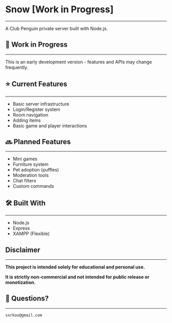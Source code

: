 # Snow [Work in Progress]

---
A Club Penguin private server built with Node.js.

## 🚧 Work in Progress

---
This is an early development version - features and APIs may change frequently.

## ⭐ Current Features 

---
- Basic server infrastructure
- Login/Register system
- Room navigation
- Adding items
- Basic game and player interactions

## 🔜 Planned Features

---
- Mini games
- Furniture system
- Pet adoption (puffles)
- Moderation tools
- Chat filters
- Custom commands

## 🛠️ Built With

---
- Node.js
- Express
- XAMPP (Flexible)


## Disclaimer

---
**This project is intended solely for educational and personal use.**

**It is strictly non-commercial and not intended for public release or monetization.**
## 🚀 Questions?

---
    sxrkou@gmail.com

